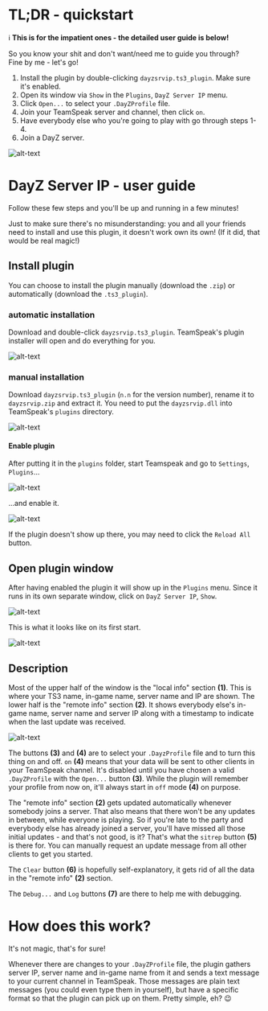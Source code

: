 # TL;DR - quickstart
:information_source: __This is for the impatient ones - the detailed user guide is below!__

So you know your shit and don't want/need me to guide you through?  
Fine by me - let's go!

1. Install the plugin by double-clicking `dayzsrvip.ts3_plugin`. Make sure it's enabled.
2. Open its window via `Show` in the `Plugins`, `DayZ Server IP` menu.
3. Click `Open...` to select your `.DayZProfile` file.
4. Join your TeamSpeak server and channel, then click `on`.
5. Have everybody else who you're going to play with go through steps 1-4.
6. Join a DayZ server.

![alt-text](png/main_window.png)

# DayZ Server IP - user guide

Follow these few steps and you'll be up and running in a few minutes!

Just to make sure there's no misunderstanding: you and all your friends need to install and use this plugin, it doesn't work own its own!
(If it did, that would be real magic!)

## Install plugin
You can choose to install the plugin manually (download the `.zip`) or automatically (download the `.ts3_plugin`).

### automatic installation
Download and double-click `dayzsrvip.ts3_plugin`. TeamSpeak's plugin installer will open and do everything for you.

![alt-text](png/ts3_plugin_installer.png)

### manual installation
Download `dayzsrvip.ts3_plugin` (`n.n` for the version number), rename it to `dayzsrvip.zip` and extract it.
You need to put the `dayzsrvip.dll` into TeamSpeak's `plugins` directory.

![alt-text](png/explorer_ts3_folder.png)

#### Enable plugin
After putting it in the `plugins` folder, start Teamspeak and go to `Settings`, `Plugins`...

![alt-text](png/ts3_settings_menu.png)

...and enable it.

![alt-text](png/ts3_enable_plugin.png)

If the plugin doesn't show up there, you may need to click the `Reload All` button.

## Open plugin window
After having enabled the plugin it will show up in the `Plugins` menu. Since it runs in its own separate window, click on `DayZ Server IP`, `Show`.

![alt-text](png/ts3_plugins_menu.png)

This is what it looks like on its first start.

![alt-text](png/main_window_init.png)

## Description

Most of the upper half of the window is the "local info" section __(1)__. This is where your TS3 name, in-game name, server name and IP are shown. The lower half is the "remote info" section __(2)__. It shows everybody else's in-game name, server name and server IP along with a timestamp to indicate when the last update was received.

![alt-text](png/main_window_init_annotated.png)

The buttons __(3)__ and __(4)__ are to select your `.DayzProfile` file and to turn this thing on and off. `on` __(4)__ means that your data will be sent to other clients in your TeamSpeak channel. It's disabled until you have chosen a valid `.DayZProfile` with the `Open...` button __(3)__. While the plugin will remember your profile from now on, it'll always start in `off` mode __(4)__ on purpose.

The "remote info" section __(2)__ gets updated automatically whenever somebody joins a server. That also means that there won't be any updates in between, while everyone is playing. So if you're late to the party and everybody else has already joined a server, you'll have missed all those initial updates - and that's not good, is it? That's what the `sitrep` button __(5)__ is there for. You can manually request an update message from all other clients to get you started.

The `Clear` button __(6)__ is hopefully self-explanatory, it gets rid of all the data in the "remote info" __(2)__ section.

The `Debug...` and `Log` buttons __(7)__ are there to help me with debugging.

# How does this work?
It's not magic, that's for sure!

Whenever there are changes to your `.DayZProfile` file, the plugin gathers server IP, server name and in-game name from it and sends a text message to your current channel in TeamSpeak. Those messages are plain text messages (you could even type them in yourself), but have a specific format so that the plugin can pick up on them. Pretty simple, eh? :wink:
